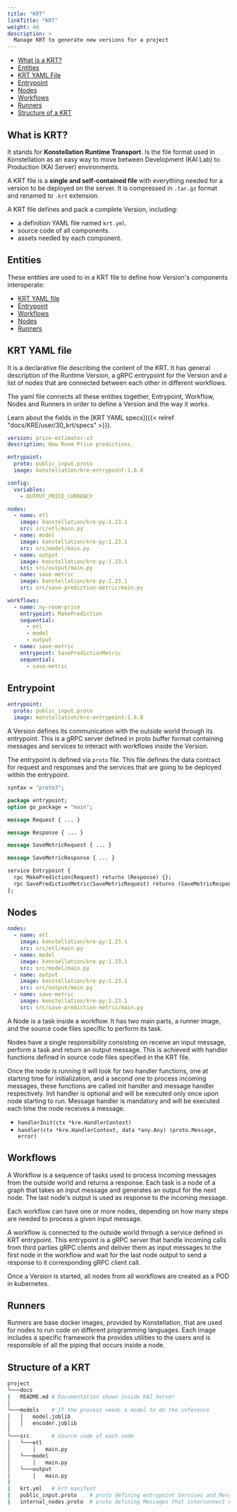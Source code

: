 ```yaml
---
title: "KRT"
linkTitle: "KRT"
weight: 40
description: >
  Manage KRT to generate new versions for a project
---
```


- [What is a KRT?](#what-is-a-krt)
- [Entities](#entities)
- [KRT YAML File](#krt-yaml-file)
- [Entrypoint](#entrypoint)
- [Nodes](#nodes)
- [Workflows](#workflows)
- [Runners](#runners)
- [Structure of a KRT](#structure-of-a-krt)

## What is KRT?

It stands for **Konstellation Runtime Transport**. Is the file format used in Konstellation as an easy way to move between Development (KAI Lab) to Production (KAI Server) environments. 

A KRT file is a **single and self-contained file** with everything needed for a version to be deployed on the server. It is compressed in `.tar.gz` format and renamed to `.krt` extension.  
 
A KRT file defines and pack a complete Version, including: 

  - a definition YAML file named `krt.yml`.
  - source code of all components.
  - assets needed by each component.

## Entities

These entities are used to in a KRT file to define how Version's components interoperate:

- [KRT YAML file](#krt-yaml-file)
- [Entrypoint](#entrypoint)
- [Workflows](#workflows)
- [Nodes](#nodes)
- [Runners](#runners)

## KRT YAML file

It is a declarative file describing the content of the KRT. It has general description of the Runtime Version, a gRPC entrypoint for the Version and a list of nodes that are connected between each other in different workflows. 
 
The yaml file connects all these entities together, Entrypoint, Workflow, Nodes and Runners in order to define a Version and the way it works.

Learn about the fields in the [KRT YAML specs]({{< relref "docs/KRE/user/30_krt/specs" >}}). 

```yaml
version: price-estimator-v3
description: New Room Price predictions.

entrypoint:
  proto: public_input.proto
  image: konstellation/kre-entrypoint:1.6.0

config:
  variables:
    - OUTPUT_PRICE_CURRENCY

nodes:
  - name: etl
    image: konstellation/kre-py:1.23.1
    src: src/etl/main.py
  - name: model
    image: konstellation/kre-py:1.23.1
    src: src/model/main.py
  - name: output
    image: konstellation/kre-py:1.23.1
    src: src/output/main.py
  - name: save-metric
    image: konstellation/kre-py:1.23.1
    src: src/save-prediction-metric/main.py

workflows:
  - name: ny-room-price
    entrypoint: MakePrediction
    sequential:
      - etl
      - model
      - output
  - name: save-metric
    entrypoint: SavePredictionMetric
    sequential:
      - save-metric
```

## Entrypoint

```yaml
entrypoint:
  proto: public_input.proto
  image: konstellation/kre-entrypoint:1.6.0
```

A Version defines its communication with the outside world through its entrypoint. This is a gRPC server 
defined in proto buffer format containing messages and services to interact with workflows inside the Version.

The entrypoint is defined via `proto` file. This file defines the data contract for request and responses and the services that are going to be deployed within the entrypoint.

```proto
syntax = "proto3";

package entrypoint;
option go_package = "main";

message Request { ... }

message Response { ... }

message SaveMetricRequest { ... }

message SaveMetricResponse { ... }

service Entrypoint {
  rpc MakePrediction(Request) returns (Response) {};
  rpc SavePredictionMetric(SaveMetricRequest) returns (SaveMetricResponse) {};
};
```

## Nodes

```yaml
nodes:
  - name: etl
    image: konstellation/kre-py:1.23.1
    src: src/etl/main.py
  - name: model
    image: konstellation/kre-py:1.23.1
    src: src/model/main.py
  - name: output
    image: konstellation/kre-py:1.23.1
    src: src/output/main.py
  - name: save-metric
    image: konstellation/kre-py:1.23.1
    src: src/save-prediction-metric/main.py
```

A Node is a task inside a workflow. It has two main parts, a runner image, and the source code files specific to perform its task. 
   
Nodes have a single responsibility consisting on receive an input message, perform a task and return an output message. This is achieved with handler functions defined in source code files specified in the KRT file. 

Once the node is running it will look for two handler functions, one at starting time for initialization, and a second one to process incoming messages, these functions are called init handler and message handler respectively. Init handler is optional and will be executed only once upon node starting to run. Message handler is mandatory and will be executed each time the node receives a message.

- `handlerInit(ctx *kre.HandlerContext)`
- `handler(ctx *kre.HandlerContext, data *any.Any) (proto.Message, error)`


## Workflows

A Workflow is a sequence of tasks used to process incoming messages from the outside world and returns a response. Each task is a node of a graph that takes an input message and generates an output for the next node. The last node's output is used as response to the incoming message. 

Each workflow can have one or more nodes, depending on how many steps are needed to process a given input message.

A workflow is connected to the outside world through a service defined in KRT entrypoint. This entrypoint is a gRPC server that handle incoming calls from third parties gRPC clients and deliver them as input messages to the first node in the workflow and wait for the last node output to send a response to it corresponding gRPC client call.

Once a Version is started, all nodes from all workflows are created as a POD in kubernetes.

## Runners

Runners are base docker images, provided by Konstellation, that are used for nodes to run code on different 
programming languages. Each image includes a specific framework tha provides utilities to the users and is responsible of all the piping that occurs inside a node.

## Structure of a KRT

```bash
project
└───docs   
|   README.md # Documentation shown inside KAI Server
│
└───models    # If the process needs a model to do the inference
│   │   model.joblib
│   │   encoder.joblib
│   
└───src       # Source code of each node
│   └───etl
│       │   main.py
│   └───model
│       │   main.py
│   └───output
│       │   main.py
|
|   krt.yml   # krt manifest
|   public_input.proto    # proto defining entrypoint Services and Messages.
|   internal_nodes.proto  # proto defining Messages that interconnect nodes.
```